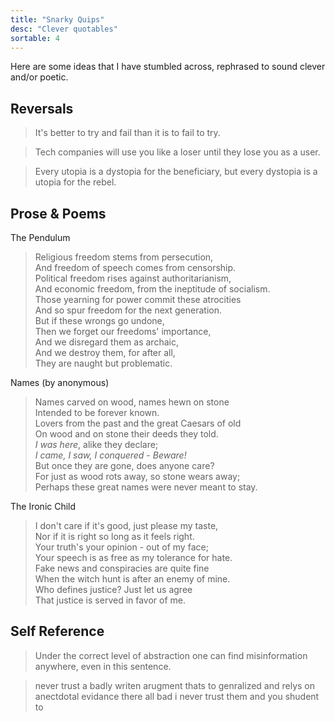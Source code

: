 ```yaml
---
title: "Snarky Quips"
desc: "Clever quotables"
sortable: 4
---
```


Here are some ideas that I have stumbled across, rephrased to sound clever and/or poetic.

## Reversals

>It's better to try and fail than it is to fail to try.

>Tech companies will use you like a loser until they lose you as a user.

>Every utopia is a dystopia for the beneficiary, but every dystopia is a utopia for the rebel.

## Prose & Poems

The Pendulum  
>Religious freedom stems from persecution,  
>And freedom of speech comes from censorship.  
>Political freedom rises against authoritarianism,  
>And economic freedom, from the ineptitude of socialism.  
>Those yearning for power commit these atrocities  
>And so spur freedom for the next generation.  
>But if these wrongs go undone,  
>Then we forget our freedoms' importance,  
>And we disregard them as archaic,  
>And we destroy them, for after all,  
>They are naught but problematic.  

Names (by anonymous)  
>Names carved on wood, names hewn on stone  
>Intended to be forever known.  
>Lovers from the past and the great Caesars of old  
>On wood and on stone their deeds they told.  
>_I was here_, alike they declare;  
>_I came, I saw, I conquered - Beware!_  
>But once they are gone, does anyone care?  
>For just as wood rots away, so stone wears away;  
>Perhaps these great names were never meant to stay.  

The Ironic Child
>I don't care if it's good, just please my taste,  
>Nor if it is right so long as it feels right.  
>Your truth's your opinion - out of my face;  
>Your speech is as free as my tolerance for hate.  
>Fake news and conspiracies are quite fine  
>When the witch hunt is after an enemy of mine.  
>Who defines justice? Just let us agree  
>That justice is served in favor of me.  

## Self Reference

>Under the correct level of abstraction one can find misinformation anywhere, even in this sentence.

>never trust a badly writen arugment thats to genralized and relys on anectdotal evidance there all bad i never trust them and you shudent to

